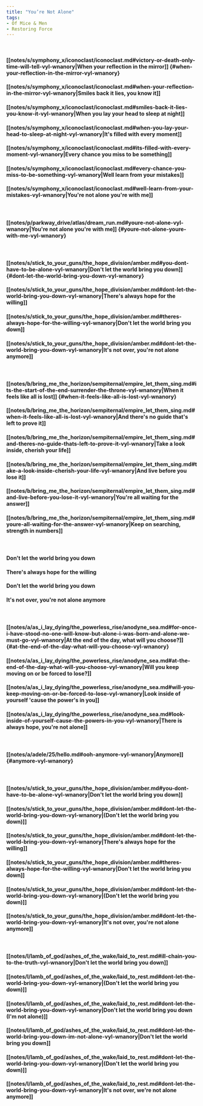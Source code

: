 ```yaml
---
title: "You’re Not Alone"
tags:
- Of Mice & Men
- Restoring Force
---
```

&nbsp;
#### [[notes/s/symphony_x/iconoclast/iconoclast.md#victory-or-death-only-time-will-tell-vyl-wnanory|When your reflection in the mirror]] {#when-your-reflection-in-the-mirror-vyl-wnanory}
#### [[notes/s/symphony_x/iconoclast/iconoclast.md#when-your-reflection-in-the-mirror-vyl-wnanory|Smiles back it lies, you know it]]
#### [[notes/s/symphony_x/iconoclast/iconoclast.md#smiles-back-it-lies-you-know-it-vyl-wnanory|When you lay your head to sleep at night]]
#### [[notes/s/symphony_x/iconoclast/iconoclast.md#when-you-lay-your-head-to-sleep-at-night-vyl-wnanory|It's filled with every moment]]
#### [[notes/s/symphony_x/iconoclast/iconoclast.md#its-filled-with-every-moment-vyl-wnanory|Every chance you miss to be something]]
#### [[notes/s/symphony_x/iconoclast/iconoclast.md#every-chance-you-miss-to-be-something-vyl-wnanory|Well learn from your mistakes]]
#### [[notes/s/symphony_x/iconoclast/iconoclast.md#well-learn-from-your-mistakes-vyl-wnanory|You're not alone you're with me]]
&nbsp;
#### [[notes/p/parkway_drive/atlas/dream_run.md#youre-not-alone-vyl-wnanory|You're not alone you're with me]] {#youre-not-alone-youre-with-me-vyl-wnanory}
&nbsp;
#### [[notes/s/stick_to_your_guns/the_hope_division/amber.md#you-dont-have-to-be-alone-vyl-wnanory|Don't let the world bring you down]] {#dont-let-the-world-bring-you-down-vyl-wnanory}
#### [[notes/s/stick_to_your_guns/the_hope_division/amber.md#dont-let-the-world-bring-you-down-vyl-wnanory|There's always hope for the willing]]
#### [[notes/s/stick_to_your_guns/the_hope_division/amber.md#theres-always-hope-for-the-willing-vyl-wnanory|Don't let the world bring you down]]
#### [[notes/s/stick_to_your_guns/the_hope_division/amber.md#dont-let-the-world-bring-you-down-vyl-wnanory|It's not over, you're not alone anymore]]
&nbsp;
#### [[notes/b/bring_me_the_horizon/sempiternal/empire_let_them_sing.md#its-the-start-of-the-end-surrender-the-throne-vyl-wnanory|When it feels like all is lost]] {#when-it-feels-like-all-is-lost-vyl-wnanory}
#### [[notes/b/bring_me_the_horizon/sempiternal/empire_let_them_sing.md#when-it-feels-like-all-is-lost-vyl-wnanory|And there's no guide that's left to prove it]]
#### [[notes/b/bring_me_the_horizon/sempiternal/empire_let_them_sing.md#and-theres-no-guide-thats-left-to-prove-it-vyl-wnanory|Take a look inside, cherish your life]]
#### [[notes/b/bring_me_the_horizon/sempiternal/empire_let_them_sing.md#take-a-look-inside-cherish-your-life-vyl-wnanory|And live before you lose it]]
#### [[notes/b/bring_me_the_horizon/sempiternal/empire_let_them_sing.md#and-live-before-you-lose-it-vyl-wnanory|You're all waiting for the answer]]
#### [[notes/b/bring_me_the_horizon/sempiternal/empire_let_them_sing.md#youre-all-waiting-for-the-answer-vyl-wnanory|Keep on searching, strength in numbers]]
&nbsp;
#### Don't let the world bring you down
#### There's always hope for the willing
#### Don't let the world bring you down
#### It's not over, you're not alone anymore
&nbsp;
#### [[notes/a/as_i_lay_dying/the_powerless_rise/anodyne_sea.md#for-once-i-have-stood-no-one-will-know-but-alone-i-was-born-and-alone-we-must-go-vyl-wnanory|At the end of the day, what will you choose?]] {#at-the-end-of-the-day-what-will-you-choose-vyl-wnanory}
#### [[notes/a/as_i_lay_dying/the_powerless_rise/anodyne_sea.md#at-the-end-of-the-day-what-will-you-choose-vyl-wnanory|Will you keep moving on or be forced to lose?]]
#### [[notes/a/as_i_lay_dying/the_powerless_rise/anodyne_sea.md#will-you-keep-moving-on-or-be-forced-to-lose-vyl-wnanory|Look inside of yourself 'cause the power's in you]]
#### [[notes/a/as_i_lay_dying/the_powerless_rise/anodyne_sea.md#look-inside-of-yourself-cause-the-powers-in-you-vyl-wnanory|There is always hope, you're not alone]]
&nbsp;
#### [[notes/a/adele/25/hello.md#ooh-anymore-vyl-wnanory|Anymore]] {#anymore-vyl-wnanory}
&nbsp;
#### [[notes/s/stick_to_your_guns/the_hope_division/amber.md#you-dont-have-to-be-alone-vyl-wnanory|Don't let the world bring you down]]
#### [[notes/s/stick_to_your_guns/the_hope_division/amber.md#dont-let-the-world-bring-you-down-vyl-wnanory|(Don't let the world bring you down)]]
#### [[notes/s/stick_to_your_guns/the_hope_division/amber.md#dont-let-the-world-bring-you-down-vyl-wnanory|There's always hope for the willing]]
#### [[notes/s/stick_to_your_guns/the_hope_division/amber.md#theres-always-hope-for-the-willing-vyl-wnanory|Don't let the world bring you down]]
#### [[notes/s/stick_to_your_guns/the_hope_division/amber.md#dont-let-the-world-bring-you-down-vyl-wnanory|(Don't let the world bring you down)]]
#### [[notes/s/stick_to_your_guns/the_hope_division/amber.md#dont-let-the-world-bring-you-down-vyl-wnanory|It's not over, you're not alone anymore]]
&nbsp;
#### [[notes/l/lamb_of_god/ashes_of_the_wake/laid_to_rest.md#ill-chain-you-to-the-truth-vyl-wnanory|Don't let the world bring you down]]
#### [[notes/l/lamb_of_god/ashes_of_the_wake/laid_to_rest.md#dont-let-the-world-bring-you-down-vyl-wnanory|(Don't let the world bring you down)]]
#### [[notes/l/lamb_of_god/ashes_of_the_wake/laid_to_rest.md#dont-let-the-world-bring-you-down-vyl-wnanory|Don't let the world bring you down (I'm not alone)]]
#### [[notes/l/lamb_of_god/ashes_of_the_wake/laid_to_rest.md#dont-let-the-world-bring-you-down-im-not-alone-vyl-wnanory|Don't let the world bring you down]]
#### [[notes/l/lamb_of_god/ashes_of_the_wake/laid_to_rest.md#dont-let-the-world-bring-you-down-vyl-wnanory|(Don't let the world bring you down)]]
#### [[notes/l/lamb_of_god/ashes_of_the_wake/laid_to_rest.md#dont-let-the-world-bring-you-down-vyl-wnanory|It's not over, we're not alone anymore]]
